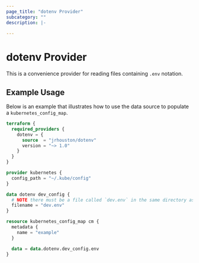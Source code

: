 ```yaml
---
page_title: "dotenv Provider"
subcategory: ""
description: |-
  
---
```


# dotenv Provider

This is a convenience provider for reading files containing `.env` notation. 

## Example Usage

Below is an example that illustrates how to use the data source to populate a `kubernetes_config_map`.

```terraform
terraform {
  required_providers {
    dotenv = {
      source  = "jrhouston/dotenv"
      version = "~> 1.0"
    }
  }
}

provider kubernetes {
  config_path = "~/.kube/config"
}

data dotenv dev_config {
  # NOTE there must be a file called `dev.env` in the same directory as the .tf config
  filename = "dev.env"
}

resource kubernetes_config_map cm {
  metadata {
    name = "example"
  }

  data = data.dotenv.dev_config.env
}
```